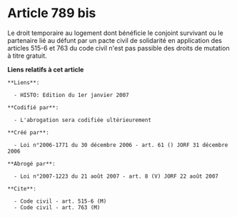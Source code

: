 # Article 789 bis

Le droit temporaire au logement dont bénéficie le conjoint survivant ou le partenaire lié au défunt par un pacte civil de
solidarité en application des articles 515-6 et 763 du code civil n'est pas passible des droits de mutation à titre gratuit.

**Liens relatifs à cet article**

	**Liens**:

	  - HISTO: Edition du 1er janvier 2007

	**Codifié par**:

	  - L'abrogation sera codifiée ultérieurement

	**Créé par**:

	  - Loi n°2006-1771 du 30 décembre 2006 - art. 61 () JORF 31 décembre 2006

	**Abrogé par**:

	  - Loi n°2007-1223 du 21 août 2007 - art. 8 (V) JORF 22 août 2007

	**Cite**:

	  - Code civil - art. 515-6 (M)
	  - Code civil - art. 763 (M)
